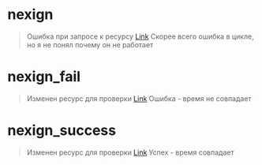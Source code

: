# nexign
> Ошибка при запросе к ресурсу [Link](http://worldtimeapi.org/api/timezone/Europe/Moscow)
Скорее всего ошибка в цикле, но я не понял почему он не работает

# nexign_fail
> Изменен ресурс для проверки [Link](https://www.timeapi.io/api/Time/current/zone?timeZone=Europe/Moscow)
Ошибка - время не совпадает

# nexign_success
> Изменен ресурс для проверки [Link](https://www.timeapi.io/api/Time/current/zone?timeZone=Europe/Moscow)
Успех - время совпадает